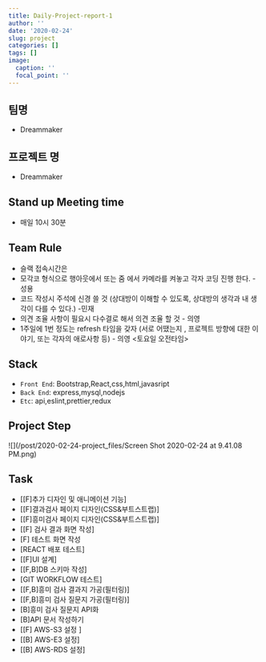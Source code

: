 ```yaml
---
title: Daily-Project-report-1 
author: ''
date: '2020-02-24'
slug: project
categories: []
tags: []
image:
  caption: ''
  focal_point: ''
---
```



## 팀명

* Dreammaker 

## 프로젝트 명

* Dreammaker


## Stand up Meeting time

* 매일 10시 30분

## Team Rule

- 슬랙 접속시간은 
- 모각코 형식으로 행아웃에서 또는 줌 에서  카메라를 켜놓고 각자 코딩 진행 한다. - 성용
- 코드 작성시 주석에 신경 쓸 것 (상대방이 이해할 수 있도록, 상대방의 생각과 내 생각이 다를 수 있다.) -민재
- 의견 조율 사항이 필요시 다수결로 해서  의견 조율 할 것 - 의영
- 1주일에 1번 정도는 refresh 타임을 갖자 (서로 어땠는지 , 프로젝트 방향에 대한 이야기, 또는 각자의 애로사항 등) - 의영   <토요일 오전타임>

## Stack


* `Front End`: 	Bootstrap,React,css,html,javasript
* `Back End`: 	express,mysql,nodejs
* `Etc`: 	api,eslint,prettier,redux


## Project Step


![](/post/2020-02-24-project_files/Screen Shot 2020-02-24 at 9.41.08 PM.png)



## Task

* [[F]추가 디자인 및 애니메이션 기능]
* [[F]결과검사 페이지 디자인(CSS&부트스트랩)]
* [[F]흥미검사 페이지 디자인(CSS&부트스트랩)]
* [[F] 검사 결과 화면 작성]
* [F] 테스트 화면 작성
* [REACT 배포 테스트]
* [[F]UI 설계]
* [[F,B]DB 스키마 작성]
* [GIT WORKFLOW 테스트]
* [[F,B]흥미 검사 결과지 가공(필터링)]
* [[F,B]흥미 검사 질문지 가공(필터링)]
* [B]흥미 검사 질문지 API화
* [B]API 문서 작성하기
* [[F] AWS-S3 설정 ]
* [[B] AWS-E3 설정]
* [[B] AWS-RDS 설정]
